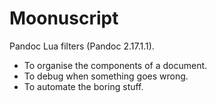 # Moonuscript

Pandoc Lua filters (Pandoc 2.17.1.1).

- To organise the components of a document.
- To debug when something goes wrong.
- To automate the boring stuff.

